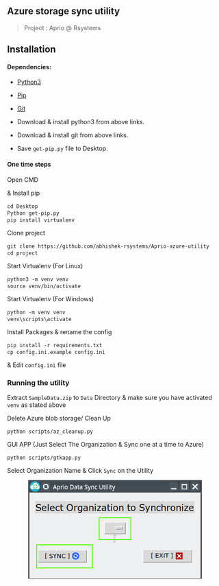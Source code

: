 ## Azure storage sync utility
> Project : Aprio @ Rsystems

## Installation
#### Dependencies:

- [Python3](https://www.python.org/downloads/)
- [Pip](https://bootstrap.pypa.io/get-pip.py)
- [Git](https://git-scm.com/downloads)

- Download & install python3 from above links.
- Download & install git from above links.
- Save `get-pip.py` file to Desktop.

#### One time steps

Open CMD    

& Install pip

```
cd Desktop
Python get-pip.py
pip install virtualenv
```

Clone project
```
git clone https://github.com/abhishek-rsystems/Aprio-azure-utility
cd project
```

Start Virtualenv (For Linux)
```
python3 -m venv venv
source venv/bin/activate
```

Start Virtualenv (For Windows)
```
python -m venv venv
venv\scripts\activate
```

Install Packages & rename the config
```
pip install -r requirements.txt
cp config.ini.example config.ini
```

& Edit `config.ini` file

### Running the utility

Extract `SampleData.zip` to `Data` Directory & make sure you have activated `venv` as stated above


Delete Azure blob storage/ Clean Up
```
python scripts/az_cleanup.py
```


GUI APP (Just Select The Organization & Sync one at a time to Azure)
```
python scripts/gtkapp.py
```

Select Organization Name & Click `Sync` on the Utility


<p align="center">
<img src="appdata/images/refimage1.png" alt="Utility" title="Utility" />
</p>